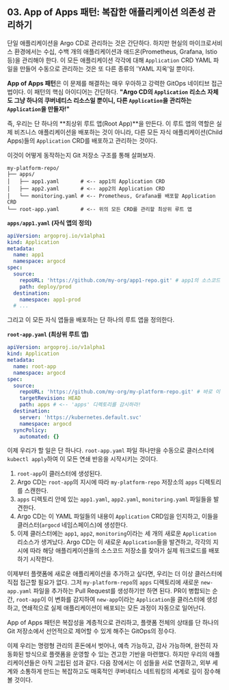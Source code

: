 ## 03\. App of Apps 패턴: 복잡한 애플리케이션 의존성 관리하기

단일 애플리케이션을 Argo CD로 관리하는 것은 간단하다. 하지만 현실의 마이크로서비스 환경에서는 수십, 수백 개의 애플리케이션과 애드온(Prometheus, Grafana, Istio 등)을 관리해야 한다. 이 모든 애플리케이션 각각에 대해 `Application` CRD YAML 파일을 만들어 수동으로 관리하는 것은 또 다른 종류의 'YAML 지옥'일 뿐이다.

**App of Apps 패턴**은 이 문제를 해결하는 매우 우아하고 강력한 GitOps 네이티브 접근법이다. 이 패턴의 핵심 아이디어는 간단하다. **"Argo CD의 `Application` 리소스 자체도 그냥 하나의 쿠버네티스 리소스일 뿐이니, 다른 `Application`을 관리하는 `Application`을 만들자\!"**

즉, 우리는 단 하나의 \*\*최상위 루트 앱(Root App)\*\*을 만든다. 이 루트 앱의 역할은 실제 비즈니스 애플리케이션을 배포하는 것이 아니라, 다른 모든 자식 애플리케이션(Child Apps)들의 `Application` CRD를 배포하고 관리하는 것이다.

이것이 어떻게 동작하는지 Git 저장소 구조를 통해 살펴보자.

```
my-platform-repo/
├── apps/
│   ├── app1.yaml       # <-- app1의 Application CRD
│   ├── app2.yaml       # <-- app2의 Application CRD
│   └── monitoring.yaml # <-- Prometheus, Grafana를 배포할 Application CRD
└── root-app.yaml       # <-- 위의 모든 CRD를 관리할 최상위 루트 앱
```

**`apps/app1.yaml` (자식 앱의 정의)**

```yaml
apiVersion: argoproj.io/v1alpha1
kind: Application
metadata:
  name: app1
  namespace: argocd
spec:
  source:
    repoURL: 'https://github.com/my-org/app1-repo.git' # app1의 소스코드 저장소
    path: deploy/prod
  destination:
    namespace: app1-prod
  # ...
```

그리고 이 모든 자식 앱들을 배포하는 단 하나의 루트 앱을 정의한다.

**`root-app.yaml` (최상위 루트 앱)**

```yaml
apiVersion: argoproj.io/v1alpha1
kind: Application
metadata:
  name: root-app
  namespace: argocd
spec:
  source:
    repoURL: 'https://github.com/my-org/my-platform-repo.git' # 바로 이 저장소
    targetRevision: HEAD
    path: apps # <-- 'apps' 디렉토리를 감시하라!
  destination:
    server: 'https://kubernetes.default.svc'
    namespace: argocd
  syncPolicy:
    automated: {}
```

이제 우리가 할 일은 단 하나다. `root-app.yaml` 파일 하나만을 수동으로 클러스터에 `kubectl apply`하여 이 모든 연쇄 반응을 시작시키는 것이다.

1.  `root-app`이 클러스터에 생성된다.
2.  Argo CD는 `root-app`의 지시에 따라 `my-platform-repo` 저장소의 `apps` 디렉토리를 스캔한다.
3.  `apps` 디렉토리 안에 있는 `app1.yaml`, `app2.yaml`, `monitoring.yaml` 파일들을 발견한다.
4.  Argo CD는 이 YAML 파일들의 내용이 `Application` CRD임을 인지하고, 이들을 클러스터(`argocd` 네임스페이스)에 생성한다.
5.  이제 클러스터에는 `app1`, `app2`, `monitoring`이라는 세 개의 새로운 `Application` 리소스가 생겨났다. Argo CD는 이 새로운 `Application`들을 발견하고, 각각의 지시에 따라 해당 애플리케이션들의 소스코드 저장소를 찾아가 실제 워크로드를 배포하기 시작한다.

이제부터 플랫폼에 새로운 애플리케이션을 추가하고 싶다면, 우리는 더 이상 클러스터에 직접 접근할 필요가 없다. 그저 `my-platform-repo`의 `apps` 디렉토리에 새로운 `new-app.yaml` 파일을 추가하는 Pull Request를 생성하기만 하면 된다. PR이 병합되는 순간, `root-app`이 이 변화를 감지하여 `new-app`이라는 `Application`을 클러스터에 생성하고, 연쇄적으로 실제 애플리케이션이 배포되는 모든 과정이 자동으로 일어난다.

App of Apps 패턴은 복잡성을 계층적으로 관리하고, 플랫폼 전체의 상태를 단 하나의 Git 저장소에서 선언적으로 제어할 수 있게 해주는 GitOps의 정수다.

이제 우리는 명령형 관리의 혼돈에서 벗어나, 예측 가능하고, 감사 가능하며, 완전히 자동화된 방식으로 플랫폼을 운영할 수 있는 견고한 기반을 마련했다. 하지만 우리의 애플리케이션들은 아직 고립된 섬과 같다. 다음 장에서는 이 섬들을 서로 연결하고, 외부 세계와 소통하게 만드는 복잡하고도 매혹적인 쿠버네티스 네트워킹의 세계로 깊이 잠수해 볼 것이다.